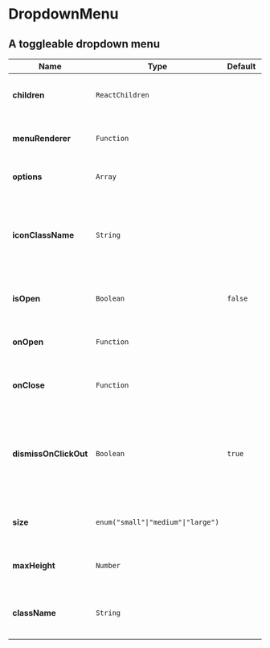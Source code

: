 # DropdownMenu

## A toggleable dropdown menu

|Name|Type|Default|Description|
|----|----|-------|-----------|
| **children** | <code>ReactChildren</code> |  | *optional*. Menu button content |
| **menuRenderer** | <code>Function</code> |  | *optional*. Renderer for menu items |
| **options** | <code>Array<optionType></code> |  | **required**. Menu options |
| **iconClassName** | <code>String</code> |  | *optional*. ClassName for menu button icon (if children is passed, this is ignored) |
| **isOpen** | <code>Boolean</code> | <code>false</code> | *optional*. Whether the menu is open or not |
| **onOpen** | <code>Function</code> |  | **required**. Called when menu is open |
| **onClose** | <code>Function</code> |  | **required**. Called when menu is closed |
| **dismissOnClickOut** | <code>Boolean</code> | <code>true</code> | *optional*. Whether the menu should be closed when clicking outside the dropdown |
| **size** | <code>enum("small"&#124;"medium"&#124;"large")</code> |  | *optional*. Small &#124; medium &#124; large |
| **maxHeight** | <code>Number</code> |  | *optional*. Menu button max-height |
| **className** | <code>String</code> |  | *optional*. Additional `className` for wrapper element |